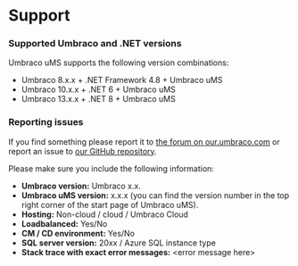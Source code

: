 # Support

### Supported Umbraco and .NET versions

Umbraco uMS supports the following version combinations:

- Umbraco 8.x.x + .NET Framework 4.8 + Umbraco uMS
- Umbraco 10.x.x + .NET 6 + Umbraco uMS
- Umbraco 13.x.x + .NET 8 + Umbraco uMS

### Reporting issues

If you find something please report it to [the forum on our.umbraco.com](https://our.umbraco.com/packages/backoffice-extensions/umarketingsuite-the-all-in-one-marketingsuite-for-umbraco/) or report an issue to [our GitHub repository](https://github.com/uMarketingSolutions/uMarketingSuite/issues).

Please make sure you include the following information:

- **Umbraco version:** Umbraco x.x.
- **Umbraco uMS version:** x.x.x (you can find the version number in the top right corner of the start page of Umbraco uMS).
- **Hosting:** Non-cloud / cloud / Umbraco Cloud  
- **Loadbalanced:** Yes/No  
- **CM / CD environment:** Yes/No  
- **SQL server version:** 20xx / Azure SQL instance type  
- **Stack trace with exact error messages:** &lt;error message here&gt;